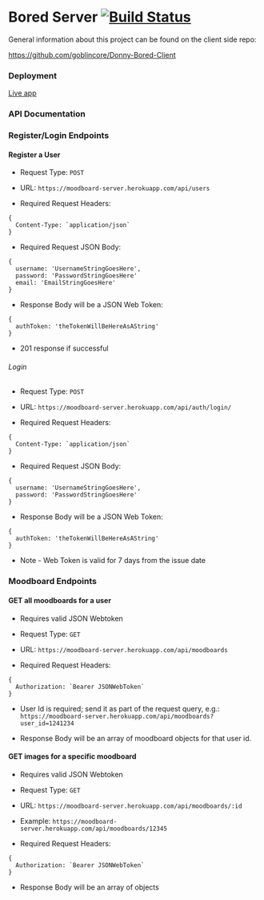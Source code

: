 # Bored Server [![Build Status](https://travis-ci.org/thinkful-ei22/Donny-Bored-Server.svg?branch=master)](https://travis-ci.org/thinkful-ei22/Donny-Bored-Server)

General information about this project can be found on the client side repo:

https://github.com/goblincore/Donny-Bored-Client

### Deployment

[Live app](https://bored-client.herokuapp.com/)


### API Documentation

### Register/Login Endpoints

#### Register a User 

* Request Type: `POST`

* URL: `https://moodboard-server.herokuapp.com/api/users`

* Required Request Headers: 
```
{
  Content-Type: `application/json`
}
```

* Required Request JSON Body: 
```
{
  username: 'UsernameStringGoesHere',
  password: 'PasswordStringGoesHere'
  email: 'EmailStringGoesHere'
}
```

* Response Body will be a JSON Web Token: 
```
{
  authToken: 'theTokenWillBeHereAsAString'
}
```

*  201 response if successful


###### Login

* Request Type: `POST`

* URL: `https://moodboard-server.herokuapp.com/api/auth/login/`

* Required Request Headers: 
```
{
  Content-Type: `application/json`
}
```

* Required Request JSON Body: 
```
{
  username: 'UsernameStringGoesHere',
  password: 'PasswordStringGoesHere'
}
```

* Response Body will be a JSON Web Token: 
```
{
  authToken: 'theTokenWillBeHereAsAString'
}
```

* Note - Web Token is valid for 7 days from the issue date



### Moodboard Endpoints

#### GET all moodboards for a user

* Requires valid JSON Webtoken

* Request Type: `GET`

* URL: `https://moodboard-server.herokuapp.com/api/moodboards`

* Required Request Headers: 
```
{
  Authorization: `Bearer JSONWebToken`
}
```

* User Id is required; send it as part of the request query, e.g.:
`https://moodboard-server.herokuapp.com/api/moodboards?user_id=1241234`

* Response Body will be an array of moodboard objects for that user id. 


#### GET images for a specific moodboard

* Requires valid JSON Webtoken

* Request Type: `GET`

* URL: `https://moodboard-server.herokuapp.com/api/moodboards/:id`

* Example: `https://moodboard-server.herokuapp.com/api/moodboards/12345`

* Required Request Headers: 
```
{
  Authorization: `Bearer JSONWebToken`
}
```

* Response Body will be an array of objects




